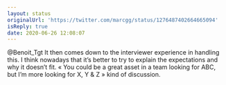 ```yaml
---
layout: status
originalUrl: 'https://twitter.com/marcgg/status/1276487402664665094'
isReply: true
date: 2020-06-26 12:08:07
---
```


@Benoit_Tgt It then comes down to the interviewer experience in handling this. I think nowadays that it’s better to try to explain the expectations and why it doesn’t fit. « You could be a great asset in a team looking for ABC, but I’m more looking for X, Y &amp; Z » kind of discussion.
